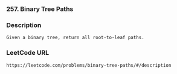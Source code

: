 ### 257. Binary Tree Paths

### Description
	Given a binary tree, return all root-to-leaf paths.

### LeetCode URL
	https://leetcode.com/problems/binary-tree-paths/#/description
